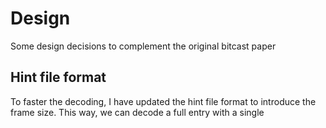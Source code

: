 # Design

Some design decisions to complement the original bitcast paper

## Hint file format

To faster the decoding, I have updated the hint file format to introduce the frame size.
This way, we can decode a full entry with a single 

